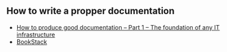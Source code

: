 ## How to write a propper documentation
* [How to produce good documentation – Part 1 – The foundation of any IT infrastructure](http://www.educationalcentre.co.uk/how-to-produce-good-documentation-part-1-the-foundation-of-any-it-infrastructure/)
* [BookStack](https://www.bookstackapp.com/)
